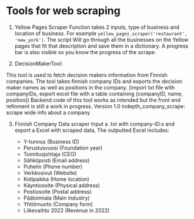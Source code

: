 # Tools for web scraping

1. Yellow Pages Scraper
   Function takes 2 inputs, type of business and location of business. For example `yellow_pages_scraper('restaurant', 'new_york')`. The script
   Will go through all the businesses on the Yellow pages that fit that description and save them in a dictionary.
   A progress bar is also visible so you know the progress of the scrape.
   
2. DecisionMakerTool:

This tool is used to fetch decision makers information from Finnish companies. 
The tool takes finnish company IDs and exports the decision maker names as well as positions in the company.
(import txt file with companyIDs, export excel file with a table containing (companyID, name, position))
Backend code of this tool works as intended but the front end refinment is still a work in progress.
Version 1.0
indepth_company_scrape: scrape wide info about a company
  
3. Finnish Company Data scraper
   Input a .txt with company-ID:s and export a Excel with scraped data, 
   The outputted Excel includes:
   
   - Y-tunnus (Business ID)
   - Perustusvuosi (Foundation year)
   - Toimitusjohtaja (CEO)
   - Sähköposti (Email address)
   - Puhelin (Phone number)
   - Verkkosivut (Website)
   - Kotipaikka (Home location)
   - Käyntiosoite (Physical address)
   - Postiosoite (Postal address)
   - Päätoimiala (Main industry)
   - Yhtiömuoto (Company form)
   - Liikevaihto 2022 (Revenue in 2022)
